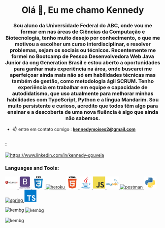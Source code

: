<h1 align="center">Olá 👋, Eu me chamo Kennedy</h1>
<h3 align="center">Sou aluno da Universidade Federal do ABC, onde vou me formar em nas áreas de Ciências da Computação e Biotecnologia, tenho muito desejo por conhecimento, o que me motivou a escolher um curso interdisciplinar, e resolver problemas, sejam os sociais ou técnicos. Recentemente me formei no Bootcamp de Pessoa Desenvolvedora Web Java Junior da ong Generation Brasil e estou aberto a oportunidades para ganhar mais experiência na área, onde buscarei me aperfeiçoar ainda mais não só em habilidades técnicas mas também de gestão, como metodologia ágil SCRUM. Tenho experiência em trabalhar em equipe e capacidade de autodidatismo, que uso atualmente para melhorar minhas habilidades com TypeScript, Python e a língua Mandarim. Sou muito persistente e curioso, acredito que todos têm algo para ensinar e a descoberta de uma nova fluência é algo que ainda não sabemos.</h3>

- 📫 entre em contato comigo : **kennedymoises2@gmail.com**

<h3 align="left">:</h3>
<p align="left">
<a href=" https://www.linkedin.com/in/kennedy-gouveia" target="blank"><img align="center" src="https://raw.githubusercontent.com/rahuldkjain/github-profile-readme-generator/master/src/images/icons/Social/linked-in-alt.svg" alt="https://www.linkedin.com/in/kennedy-gouveia" height="30" width="40" /></a>
</p>

<h3 align="left">Languages and Tools:</h3>
<p align="left"> <a href="https://angular.io" target="_blank"> <img src="https://raw.githubusercontent.com/devicons/devicon/master/icons/angularjs/angularjs-original-wordmark.svg" alt="angularjs" width="40" height="40"/> </a> <a href="https://getbootstrap.com" target="_blank"> <img src="https://raw.githubusercontent.com/devicons/devicon/master/icons/bootstrap/bootstrap-plain-wordmark.svg" alt="bootstrap" width="40" height="40"/> </a> <a href="https://www.w3schools.com/css/" target="_blank"> <img src="https://raw.githubusercontent.com/devicons/devicon/master/icons/css3/css3-original-wordmark.svg" alt="css3" width="40" height="40"/> </a> <a href="https://heroku.com" target="_blank"> <img src="https://www.vectorlogo.zone/logos/heroku/heroku-icon.svg" alt="heroku" width="40" height="40"/> </a> <a href="https://www.w3.org/html/" target="_blank"> <img src="https://raw.githubusercontent.com/devicons/devicon/master/icons/html5/html5-original-wordmark.svg" alt="html5" width="40" height="40"/> </a> <a href="https://www.java.com" target="_blank"> <img src="https://raw.githubusercontent.com/devicons/devicon/master/icons/java/java-original.svg" alt="java" width="40" height="40"/> </a> <a href="https://developer.mozilla.org/en-US/docs/Web/JavaScript" target="_blank"> <img src="https://raw.githubusercontent.com/devicons/devicon/master/icons/javascript/javascript-original.svg" alt="javascript" width="40" height="40"/> </a> <a href="https://www.mysql.com/" target="_blank"> <img src="https://raw.githubusercontent.com/devicons/devicon/master/icons/mysql/mysql-original-wordmark.svg" alt="mysql" width="40" height="40"/> </a> <a href="https://postman.com" target="_blank"> <img src="https://www.vectorlogo.zone/logos/getpostman/getpostman-icon.svg" alt="postman" width="40" height="40"/> </a> <a href="https://www.python.org" target="_blank"> <img src="https://raw.githubusercontent.com/devicons/devicon/master/icons/python/python-original.svg" alt="python" width="40" height="40"/> </a> <a href="https://spring.io/" target="_blank"> <img src="https://www.vectorlogo.zone/logos/springio/springio-icon.svg" alt="spring" width="40" height="40"/> </a> <a href="https://www.typescriptlang.org/" target="_blank"> <img src="https://raw.githubusercontent.com/devicons/devicon/master/icons/typescript/typescript-original.svg" alt="typescript" width="40" height="40"/> </a> </p>

<p><img align="left" src="https://github-readme-stats.vercel.app/api/top-langs?username=kembg&show_icons=true&locale=en&layout=compact" alt="kembg" /></p>

<p>&nbsp;<img align="center" src="https://github-readme-stats.vercel.app/api?username=kembg&show_icons=true&locale=en" alt="kembg" /></p>

<p><img align="center" src="https://github-readme-streak-stats.herokuapp.com/?user=kembg&" alt="kembg" /></p>

